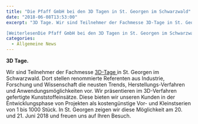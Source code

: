 ```yaml
---
title: "Die Pfaff GmbH bei den 3D Tagen in St. Georgen im Schwarzwald"
date: "2018-06-08T13:53:00"
excerpt: "3D Tage. Wir sind Teilnehmer der Fachmesse 3D-Tage in St. Georgen im Schwarzwald. Dort stellen renommierte Referenten aus Industrie, Forschung und Wissenschaft die neusten Trends, Herstellungs-Verfahren und … 

[WeiterlesenDie Pfaff GmbH bei den 3D Tagen in St. Georgen im Schwarzwald](https://pfaffgmbh.com/die-pfaff-gmbh-bei-den-3d-tagen-in-st-georgen-im-schwarzwald/#more-642 "Die Pfaff GmbH bei den 3D Tagen in St. Georgen im Schwarzwald")"
categories:
  - Allgemeine News
---
```

**3D Tage.**

Wir sind Teilnehmer der Fachmesse [3D-Tage ](http://3d-tage.de/)in St. Georgen im Schwarzwald. Dort stellen renommierte Referenten aus Industrie, Forschung und Wissenschaft die neusten Trends, Herstellungs-Verfahren und Anwendungsmöglichkeiten vor. Wir präsentieren im 3D-Verfahren gefertigte Kunststoffeinsätze. Diese bieten wir unseren Kunden in der Entwicklungsphase von Projekten als kostengünstige Vor- und Kleinstserien von 1 bis 1000 Stück. In St. Georgen zeigen wir diese Möglichkeit am 20\. und 21\. Juni 2018 und freuen uns auf Ihren Besuch.
